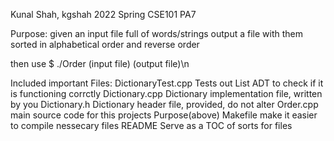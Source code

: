 Kunal Shah, kgshah
2022 Spring CSE101 PA7

Purpose:
given an input file full of words/strings output a file with them sorted in alphabetical order and reverse order

then use $ ./Order (input file) (output file)\n

Included important Files:
DictionaryTest.cpp          Tests out List ADT to check if it is functioning corrctly
Dictionary.cpp              Dictionary implementation file, written by you
Dictionary.h                Dictionary header file, provided, do not alter
Order.cpp                   main source code for this projects Purpose(above)
Makefile                    make it easier to compile nessecary files
README                      Serve as a TOC of sorts for files
